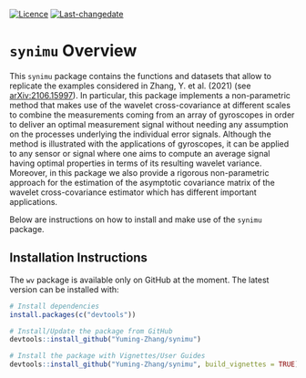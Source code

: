 
<!-- README.md is generated from README.Rmd. Please edit that file -->

[![Licence](https://img.shields.io/badge/licence-AGPL--3.0-blue.svg)](https://opensource.org/licenses/AGPL-3.0)
[![Last-changedate](https://img.shields.io/badge/last%20change-2022--01--10-yellowgreen.svg)](https://github.com/SMAC-Group/wv)

# `synimu` Overview

This `synimu` package contains the functions and datasets that allow to
replicate the examples considered in Zhang, Y. et al. (2021) (see
[arXiv:2106.15997](https://arxiv.org/abs/2106.15997)). In particular,
this package implements a non-parametric method that makes use of the
wavelet cross-covariance at different scales to combine the measurements
coming from an array of gyroscopes in order to deliver an optimal
measurement signal without needing any assumption on the processes
underlying the individual error signals. Although the method is
illustrated with the applications of gyroscopes, it can be applied to
any sensor or signal where one aims to compute an average signal having
optimal properties in terms of its resulting wavelet variance. Moreover,
in this package we also provide a rigorous non-parametric approach for
the estimation of the asymptotic covariance matrix of the wavelet
cross-covariance estimator which has different important applications.

Below are instructions on how to install and make use of the `synimu`
package.

## Installation Instructions

The `wv` package is available only on GitHub at the moment. The latest
version can be installed with:

``` r
# Install dependencies
install.packages(c("devtools"))

# Install/Update the package from GitHub
devtools::install_github("Yuming-Zhang/synimu")

# Install the package with Vignettes/User Guides 
devtools::install_github("Yuming-Zhang/synimu", build_vignettes = TRUE)
```
